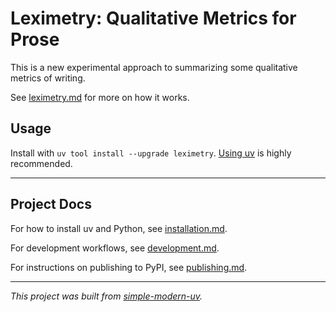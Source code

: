 # Leximetry: Qualitative Metrics for Prose

This is a new experimental approach to summarizing some qualitative metrics of writing.

See [leximetry.md](src/leximetry/docs/leximetry.md) for more on how it works.

## Usage

Install with `uv tool install --upgrade leximetry`. [Using uv](installation.md) is
highly recommended.

* * *

## Project Docs

For how to install uv and Python, see [installation.md](installation.md).

For development workflows, see [development.md](development.md).

For instructions on publishing to PyPI, see [publishing.md](publishing.md).

* * *

*This project was built from
[simple-modern-uv](https://github.com/jlevy/simple-modern-uv).*
